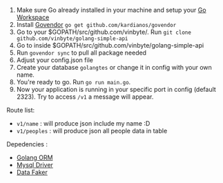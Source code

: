 1. Make sure Go already installed in your machine and setup your [Go Workspace](https://golang.org/doc/code.html#Workspaces)
2. Install [Govendor](https://github.com/kardianos/govendor) `go get github.com/kardianos/govendor`
3. Go to your $GOPATH/src/github.com/vinbyte/. Run `git clone github.com/vinbyte/golang-simple-api`
4. Go to inside $GOPATH/src/github.com/vinbyte/golang-simple-api
5. Run `govendor sync` to pull all package needed
6. Adjust your config.json file
7. Create your database `golangtes` or change it in config with your own name.
8. You're ready to go. Run `go run main.go`.
9. Now your application is running in your specific port in config (default 2323). Try to access `/v1` a message will appear.

Route list:
* `v1/name` : will produce json include my name :D
* `v1/peoples` : will produce json all people data in table

Depedencies :
- [Golang ORM](https://github.com/jinzhu/gorm)
- [Mysql Driver](https://github.com/go-sql-driver/mysql)
- [Data Faker](https://github.com/bxcodec/faker)
